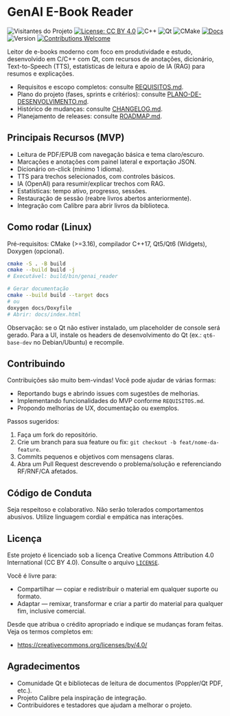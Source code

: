 # GenAI E-Book Reader

![Visitantes do Projeto](https://visitor-badge.laobi.icu/badge?page_id=rapporttecnologia.genai-e-book-reader)
[![License: CC BY 4.0](https://img.shields.io/badge/License-CC%20BY%204.0-lightgrey.svg)](LICENSE)
![C++](https://img.shields.io/badge/C%2B%2B-17-blue)
![Qt](https://img.shields.io/badge/Qt-Widgets%20%7C%20QML-brightgreen)
![CMake](https://img.shields.io/badge/CMake-%3E%3D3.16-informational)
[![Docs](https://img.shields.io/badge/docs-Doxygen-blueviolet)](docs/index.html)
![Version](https://img.shields.io/badge/version-0.1.0-blue)
[![Contributions Welcome](https://img.shields.io/badge/contributions-welcome-success.svg)](#contribuindo)

Leitor de e-books moderno com foco em produtividade e estudo, desenvolvido em C/C++ com Qt, com recursos de anotações, dicionário, Text-to-Speech (TTS), estatísticas de leitura e apoio de IA (RAG) para resumos e explicações.

- Requisitos e escopo completos: consulte [REQUISITOS.md](REQUISITOS.md).
- Plano do projeto (fases, sprints e critérios): consulte [PLANO-DE-DESENVOLVIMENTO.md](PLANO-DE-DESENVOLVIMENTO.md).
- Histórico de mudanças: consulte [CHANGELOG.md](CHANGELOG.md).
- Planejamento de releases: consulte [ROADMAP.md](ROADMAP.md).

## Principais Recursos (MVP)
- Leitura de PDF/EPUB com navegação básica e tema claro/escuro.
- Marcações e anotações com painel lateral e exportação JSON.
- Dicionário on-click (mínimo 1 idioma).
- TTS para trechos selecionados, com controles básicos.
- IA (OpenAI) para resumir/explicar trechos com RAG.
- Estatísticas: tempo ativo, progresso, sessões.
- Restauração de sessão (reabre livros abertos anteriormente).
- Integração com Calibre para abrir livros da biblioteca.

## Como rodar (Linux)
Pré-requisitos: CMake (>=3.16), compilador C++17, Qt5/Qt6 (Widgets), Doxygen (opcional).

```bash
cmake -S . -B build
cmake --build build -j
# Executável: build/bin/genai_reader

# Gerar documentação
cmake --build build --target docs
# ou
doxygen docs/Doxyfile
# Abrir: docs/index.html
```

Observação: se o Qt não estiver instalado, um placeholder de console será gerado. Para a UI, instale os headers de desenvolvimento do Qt (ex.: `qt6-base-dev` no Debian/Ubuntu) e recompile.

## Contribuindo
Contribuições são muito bem-vindas! Você pode ajudar de várias formas:
- Reportando bugs e abrindo issues com sugestões de melhorias.
- Implementando funcionalidades do MVP conforme `REQUISITOS.md`.
- Propondo melhorias de UX, documentação ou exemplos.

Passos sugeridos:
1. Faça um fork do repositório.
2. Crie um branch para sua feature ou fix: `git checkout -b feat/nome-da-feature`.
3. Commits pequenos e objetivos com mensagens claras.
4. Abra um Pull Request descrevendo o problema/solução e referenciando RF/RNF/CA afetados.

## Código de Conduta
Seja respeitoso e colaborativo. Não serão tolerados comportamentos abusivos. Utilize linguagem cordial e empática nas interações.

## Licença
Este projeto é licenciado sob a licença Creative Commons Attribution 4.0 International (CC BY 4.0). Consulte o arquivo [`LICENSE`](LICENSE).

Você é livre para:
- Compartilhar — copiar e redistribuir o material em qualquer suporte ou formato.
- Adaptar — remixar, transformar e criar a partir do material para qualquer fim, inclusive comercial.

Desde que atribua o crédito apropriado e indique se mudanças foram feitas. Veja os termos completos em:
- https://creativecommons.org/licenses/by/4.0/

## Agradecimentos
- Comunidade Qt e bibliotecas de leitura de documentos (Poppler/Qt PDF, etc.).
- Projeto Calibre pela inspiração de integração.
- Contribuidores e testadores que ajudam a melhorar o projeto.
